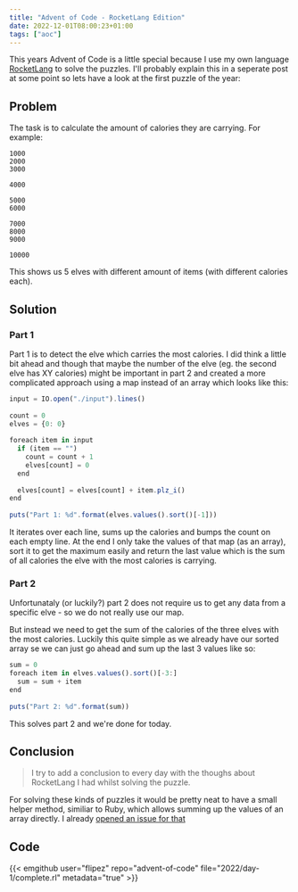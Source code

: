 ```yaml
---
title: "Advent of Code - RocketLang Edition"
date: 2022-12-01T08:00:23+01:00
tags: ["aoc"]
---
```


This years Advent of Code is a little special because I use my own language [RocketLang](https://rocket-lang.org/) to solve the puzzles.
I'll probably explain this in a seperate post at some point so lets have a look at the first puzzle of the year:

## Problem

The task is to calculate the amount of calories they are carrying. For example:

```
1000
2000
3000

4000

5000
6000

7000
8000
9000

10000
```

This shows us 5 elves with different amount of items (with different calories each).

## Solution
### Part 1

Part 1 is to detect the elve  which carries the most calories. I did think a little bit ahead and though that maybe the number of the elve (eg. the second elve has XY calories) might be important in part 2 and created a more complicated approach using a map instead of an array which looks like this:

```js
input = IO.open("./input").lines()
 
count = 0
elves = {0: 0}
 
foreach item in input
  if (item == "")
    count = count + 1
    elves[count] = 0
  end
 
  elves[count] = elves[count] + item.plz_i()
end
 
puts("Part 1: %d".format(elves.values().sort()[-1]))
```

It iterates over each line, sums up the calories and bumps the count on each empty line.
At the end I only take the values of that map (as an array), sort it to get the maximum easily and return the last value which is the sum
of all calories the elve with the most calories is carrying.

### Part 2

Unfortunataly (or luckily?) part 2 does not require us to get any data from a specific elve - so we do not really use our map.

But instead we need to get the sum of the calories of the three elves with the most calories.
Luckily this quite simple as we already have our sorted array se we can just go ahead and sum up the last 3 values like so:

```js
sum = 0
foreach item in elves.values().sort()[-3:]
  sum = sum + item
end
 
puts("Part 2: %d".format(sum))
```

This solves part 2 and we're done for today.

## Conclusion

> I try to add a conclusion to every day with the thoughs about RocketLang I had whilst solving the puzzle.

For solving these kinds of puzzles it would be pretty neat to have a small helper method, similiar to Ruby, which allows summing up the values of an array directly. I already [opened an issue for that](https://github.com/Flipez/rocket-lang/issues/158)

## Code

{{< emgithub user="flipez" repo="advent-of-code" file="2022/day-1/complete.rl" metadata="true" >}}

